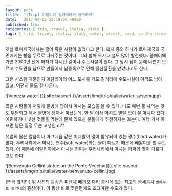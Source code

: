 ```yaml
---
layout: post
title:  "[Trip] 이탈리아 길거리에서 물구하기"
date:   2017-09-05 22:18:00 +0900
published: true
categories: [ trip, travel, italia, italy ]
tags: [ trip, travel, italia, italy, water, street, road, on the street, on the road, tap water, water supply, hard water, soft water, firenze, benvenuto cellini ]
---
```


옛날 로마제국에서는 굶어 죽은 사람이 없었다고 한다. 복지 중의 하나가 로마제국의 국민에게는 빵을 무료로 나눠주는 것이다. 그와 함께 도시 시설도 많이 발전했다. 폼페이에 가면 2000년 전에 마차가 다니던 길이나 수도시설이 있다. 그 당시 납이 몸에 나쁜지 모르고 수도관을 납으로 만들어서 납중독으로 인해 정신질환을 앓았다고도 한다.

그런 시스템 때문인지 이탈리아의 어느 도시를 가도 길거리에 수도시설이 아직도 남아 있고, 여전히 물도 잘 나온다.

![Venezia water]({{ site.baseurl }}/assets/img/trip/italia/water-system.jpg)

많은 사람들이 저렇게 물병에 담아서 마시는 모습을 볼 수 있다. 나도 매번 물 사먹는 것도 부담되고 해서 물병에 담아서 마셨는데, 한 달 이상 마셔도 별탈 없이 잘 마시다 왔다. 예민하거나 낯선 것들을 먹는데 문제 있으신 분들에게 추천하지는 않는다. 여행 가서 아프면 남은 일정 무슨 고생인고??

유럽의 물은 칼슘이나 마그네슘 같은 미네랄이 많이 함유되어 있는 경수(hard water)가 많다. 우리나라에서 마시는 연수(soft water)와는 물이 다르기 때문에 배앓이를 할 수도 있다. 이 때문에 이탈리아에서 마시는 커피는 우리나라에서 마시는 커피와 맛이 다르다고도 한다.

![Benvenuto Cellini statue on the Ponte Vecchio]({{ site.baseurl }}/assets/img/trip/italia/water-benvenuto-cellini.jpg)

(뜬금 없지만) 위 사진의 동상은 피렌체 베끼오 다리 중간에 있는 최고의 금세공사 `벤베누토 첼리니`의 흉상이다. 이 동상 바로 맞은편에도 조그마한 수도가 있다.
